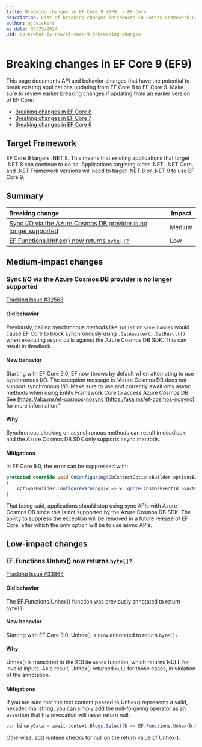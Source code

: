 ```yaml
---
title: Breaking changes in EF Core 9 (EF9) - EF Core
description: List of breaking changes introduced in Entity Framework Core 9 (EF9)
author: ajcvickers
ms.date: 03/25/2024
uid: core/what-is-new/ef-core-9.0/breaking-changes
---
```


# Breaking changes in EF Core 9 (EF9)

This page documents API and behavior changes that have the potential to break existing applications updating from EF Core 8 to EF Core 9. Make sure to review earlier breaking changes if updating from an earlier version of EF Core:

- [Breaking changes in EF Core 8](xref:core/what-is-new/ef-core-8.0/breaking-changes)
- [Breaking changes in EF Core 7](xref:core/what-is-new/ef-core-7.0/breaking-changes)
- [Breaking changes in EF Core 6](xref:core/what-is-new/ef-core-6.0/breaking-changes)

## Target Framework

EF Core 9 targets .NET 8. This means that existing applications that target .NET 8 can continue to do so. Applications targeting older .NET, .NET Core, and .NET Framework versions will need to target .NET 8 or .NET 9 to use EF Core 9.

## Summary

| **Breaking change**                                                                | **Impact** |
|:-----------------------------------------------------------------------------------|------------|
| [Sync I/O via the Azure Cosmos DB provider is no longer supported](#cosmos-nosync) | Medium     |
| [EF.Functions.Unhex() now returns `byte[]?`](#unhex)                               | Low        |

## Medium-impact changes

<a name="cosmos-nosync"></a>

### Sync I/O via the Azure Cosmos DB provider is no longer supported

[Tracking Issue #32563](https://github.com/dotnet/efcore/issues/32563)

#### Old behavior

Previously, calling synchronous methods like `ToList` or `SaveChanges` would cause EF Core to block synchronously using `.GetAwaiter().GetResult()` when executing async calls against the Azure Cosmos DB SDK. This can result in deadlock.

#### New behavior

Starting with EF Core 9.0, EF now throws by default when attempting to use synchronous I/O. The exception message is "Azure Cosmos DB does not support synchronous I/O. Make sure to use and correctly await only async methods when using Entity Framework Core to access Azure Cosmos DB. See [https://aka.ms/ef-cosmos-nosync](https://aka.ms/ef-cosmos-nosync) for more information."

#### Why

Synchronous blocking on asynchronous methods can result in deadlock, and the Azure Cosmos DB SDK only supports async methods.

#### Mitigations

In EF Core 9.0, the error can be suppressed with:

```csharp
protected override void OnConfiguring(DbContextOptionsBuilder optionsBuilder)
{
    optionsBuilder.ConfigureWarnings(w => w.Ignore(CosmosEventId.SyncNotSupported));
}
```

That being said, applications should stop using sync APIs with Azure Cosmos DB since this is not supported by the Azure Cosmos DB SDK. The ability to suppress the exception will be removed in a future release of EF Core, after which the only option will be to use async APIs.

## Low-impact changes

<a name="unhex"></a>

### EF.Functions.Unhex() now returns `byte[]?`

[Tracking Issue #33864](https://github.com/dotnet/efcore/issues/33864)

#### Old behavior

The EF.Functions.Unhex() function was previously annotated to return `byte[]`.

#### New behavior

Starting with EF Core 9.0, Unhex() is now annotated to return `byte[]?`.

#### Why

Unhex() is translated to the SQLite `unhex` function, which returns NULL for invalid inputs. As a result, Unhex() returned `null` for those cases, in violation of the annotation.

#### Mitigations

If you are sure that the text content passed to Unhex() represents a valid, hexadecimal string, you can simply add the null-forgiving operator as an assertion that the invocation will never return null:

```c#
var binaryData = await context.Blogs.Select(b => EF.Functions.Unhex(b.HexString)!).ToListAsync();
```

Otherwise, add runtime checks for null on the return value of Unhex().
